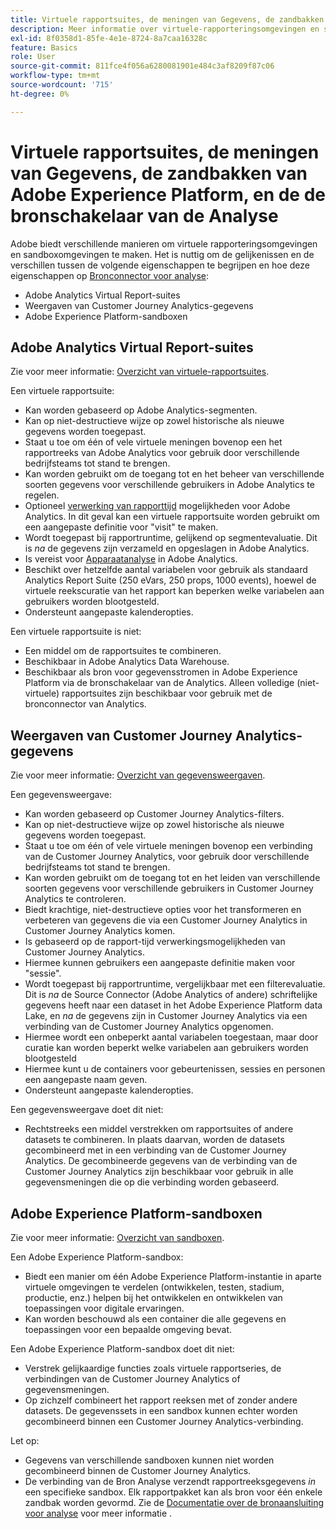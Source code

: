 ```yaml
---
title: Virtuele rapportsuites, de meningen van Gegevens, de zandbakken van Adobe Experience Platform, en de de bronschakelaar van de Analyse
description: Meer informatie over virtuele-rapporteringsomgevingen en sandboxomgevingen.
exl-id: 8f0358d1-85fe-4e1e-8724-8a7caa16328c
feature: Basics
role: User
source-git-commit: 811fce4f056a6280081901e484c3af8209f87c06
workflow-type: tm+mt
source-wordcount: '715'
ht-degree: 0%

---
```


# Virtuele rapportsuites, de meningen van Gegevens, de zandbakken van Adobe Experience Platform, en de de bronschakelaar van de Analyse

Adobe biedt verschillende manieren om virtuele rapporteringsomgevingen en sandboxomgevingen te maken. Het is nuttig om de gelijkenissen en de verschillen tussen de volgende eigenschappen te begrijpen en hoe deze eigenschappen op [Bronconnector voor analyse](https://experienceleague.adobe.com/docs/experience-platform/sources/ui-tutorials/create/adobe-applications/analytics.html?lang=en):

* Adobe Analytics Virtual Report-suites
* Weergaven van Customer Journey Analytics-gegevens
* Adobe Experience Platform-sandboxen

## Adobe Analytics Virtual Report-suites

Zie voor meer informatie: [Overzicht van virtuele-rapportsuites](https://experienceleague.adobe.com/docs/analytics/components/virtual-report-suites/vrs-about.html?lang=en).

Een virtuele rapportsuite:

* Kan worden gebaseerd op Adobe Analytics-segmenten.
* Kan op niet-destructieve wijze op zowel historische als nieuwe gegevens worden toegepast.
* Staat u toe om één of vele virtuele meningen bovenop een het rapportreeks van Adobe Analytics voor gebruik door verschillende bedrijfsteams tot stand te brengen.
* Kan worden gebruikt om de toegang tot en het beheer van verschillende soorten gegevens voor verschillende gebruikers in Adobe Analytics te regelen.
* Optioneel [verwerking van rapporttijd](https://experienceleague.adobe.com/docs/analytics/components/virtual-report-suites/vrs-report-time-processing.html?lang=en) mogelijkheden voor Adobe Analytics. In dit geval kan een virtuele rapportsuite worden gebruikt om een aangepaste definitie voor &quot;visit&quot; te maken.
* Wordt toegepast bij rapportruntime, gelijkend op segmentevaluatie. Dit is _na_ de gegevens zijn verzameld en opgeslagen in Adobe Analytics.
* Is vereist voor [Apparaatanalyse](https://experienceleague.adobe.com/docs/analytics/components/cda/overview.html?lang=en) in Adobe Analytics.
* Beschikt over hetzelfde aantal variabelen voor gebruik als standaard Analytics Report Suite (250 eVars, 250 props, 1000 events), hoewel de virtuele reekscuratie van het rapport kan beperken welke variabelen aan gebruikers worden blootgesteld.
* Ondersteunt aangepaste kalenderopties.

Een virtuele rapportsuite is niet:

* Een middel om de rapportsuites te combineren.
* Beschikbaar in Adobe Analytics Data Warehouse.
* Beschikbaar als bron voor gegevensstromen in Adobe Experience Platform via de bronschakelaar van de Analytics. Alleen volledige (niet-virtuele) rapportsuites zijn beschikbaar voor gebruik met de bronconnector van Analytics.


## Weergaven van Customer Journey Analytics-gegevens

Zie voor meer informatie: [Overzicht van gegevensweergaven](https://experienceleague.adobe.com/docs/analytics-platform/using/cja-dataviews/data-views.html?lang=en).

Een gegevensweergave:

* Kan worden gebaseerd op Customer Journey Analytics-filters.
* Kan op niet-destructieve wijze op zowel historische als nieuwe gegevens worden toegepast.
* Staat u toe om één of vele virtuele meningen bovenop een verbinding van de Customer Journey Analytics, voor gebruik door verschillende bedrijfsteams tot stand te brengen.
* Kan worden gebruikt om de toegang tot en het leiden van verschillende soorten gegevens voor verschillende gebruikers in Customer Journey Analytics te controleren.
* Biedt krachtige, niet-destructieve opties voor het transformeren en verbeteren van gegevens die via een Customer Journey Analytics in Customer Journey Analytics komen.
* Is gebaseerd op de rapport-tijd verwerkingsmogelijkheden van Customer Journey Analytics.
* Hiermee kunnen gebruikers een aangepaste definitie maken voor &quot;sessie&quot;.
* Wordt toegepast bij rapportruntime, vergelijkbaar met een filterevaluatie. Dit is _na_ de Source Connector (Adobe Analytics of andere) schriftelijke gegevens heeft naar een dataset in het Adobe Experience Platform data Lake, en _na_ de gegevens zijn in Customer Journey Analytics via een verbinding van de Customer Journey Analytics opgenomen.
* Hiermee wordt een onbeperkt aantal variabelen toegestaan, maar door curatie kan worden beperkt welke variabelen aan gebruikers worden blootgesteld
* Hiermee kunt u de containers voor gebeurtenissen, sessies en personen een aangepaste naam geven.
* Ondersteunt aangepaste kalenderopties.

Een gegevensweergave doet dit niet:

* Rechtstreeks een middel verstrekken om rapportsuites of andere datasets te combineren. In plaats daarvan, worden de datasets gecombineerd met in een verbinding van de Customer Journey Analytics. De gecombineerde gegevens van de verbinding van de Customer Journey Analytics zijn beschikbaar voor gebruik in alle gegevensmeningen die op die verbinding worden gebaseerd.

## Adobe Experience Platform-sandboxen

Zie voor meer informatie: [Overzicht van sandboxen](https://experienceleague.adobe.com/docs/experience-platform/sandbox/home.html?lang=en).

Een Adobe Experience Platform-sandbox:

* Biedt een manier om één Adobe Experience Platform-instantie in aparte virtuele omgevingen te verdelen (ontwikkelen, testen, stadium, productie, enz.) helpen bij het ontwikkelen en ontwikkelen van toepassingen voor digitale ervaringen.
* Kan worden beschouwd als een container die alle gegevens en toepassingen voor een bepaalde omgeving bevat.

Een Adobe Experience Platform-sandbox doet dit niet:

* Verstrek gelijkaardige functies zoals virtuele rapportseries, de verbindingen van de Customer Journey Analytics of gegevensmeningen.
* Op zichzelf combineert het rapport reeksen met of zonder andere datasets. De gegevenssets in een sandbox kunnen echter worden gecombineerd binnen een Customer Journey Analytics-verbinding.

Let op:

* Gegevens van verschillende sandboxen kunnen niet worden gecombineerd binnen de Customer Journey Analytics.
* De verbinding van de Bron Analyse verzendt rapportreeksgegevens _in_ een specifieke sandbox. Elk rapportpakket kan als bron voor één enkele zandbak worden gevormd. Zie de [Documentatie over de bronaansluiting voor analyse](https://experienceleague.adobe.com/docs/experience-platform/sources/ui-tutorials/create/adobe-applications/analytics.html?lang=en) voor meer informatie .
